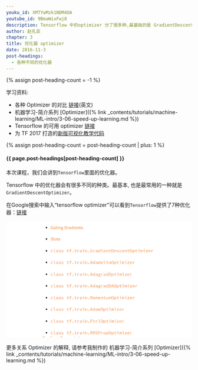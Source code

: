 ```yaml
---
youku_id: XMTYwMzk1NDM4OA
youtube_id: 9BmaWixFwj8
description: Tensorflow 中的optimizer 分了很多种,最基础的是 GradientDescentOptimizer,还有像 AdamOptimizer 等等.
author: 赵孔亚
chapter: 3
title: 优化器 optimizer
date: 2016-11-3
post-headings:
  - 各种不同的优化器
---
```

{% assign post-heading-count = -1 %}

学习资料:
  * 各种 Optimizer 的对比 [链接](http://cs231n.github.io/neural-networks-3/)(英文)
  * 机器学习-简介系列 [Optimizer]({% link _contents/tutorials/machine-learning/ML-intro/3-06-speed-up-learning.md %})
  * Tensorflow 的可用 optimizer [链接](https://www.tensorflow.org/versions/r0.9/api_docs/python/train.html)
  * 为 TF 2017 打造的[新版可视化教学代码](https://github.com/MorvanZhou/Tensorflow-Tutorial)

{% assign post-heading-count = post-heading-count | plus: 1 %}
<h4 class="tut-h4-pad" id="{{ page.post-headings[post-heading-count] }}">{{ page.post-headings[post-heading-count] }}</h4>

本次课程，我们会讲到`Tensorflow`里面的优化器。

Tensorflow 中的优化器会有很多不同的种类。最基本, 也是最常用的一种就是`GradientDescentOptimizer`。

在Google搜索中输入“tensorflow optimizer"可以看到`Tensorflow`提供了7种优化器：[链接](https://www.tensorflow.org/versions/r0.11/api_docs/python/train.html)

<img class="course-image" src="/static/results/tensorflow/3_4_1.png" alt="{{ page.title }}{% increment image-count %}">

更多关系 Optimizer 的解释, 请参考我制作的 机器学习-简介系列 [Optimizer]({% link _contents/tutorials/machine-learning/ML-intro/3-06-speed-up-learning.md %})

